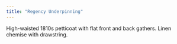 ```yaml
---
title: "Regency Underpinning"
---
```


High-waisted 1810s petticoat with flat front and back gathers. Linen chemise with drawstring.